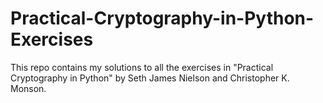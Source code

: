 # Practical-Cryptography-in-Python-Exercises
This repo contains my solutions to all the exercises in "Practical Cryptography in Python" by Seth James Nielson and Christopher K. Monson.
